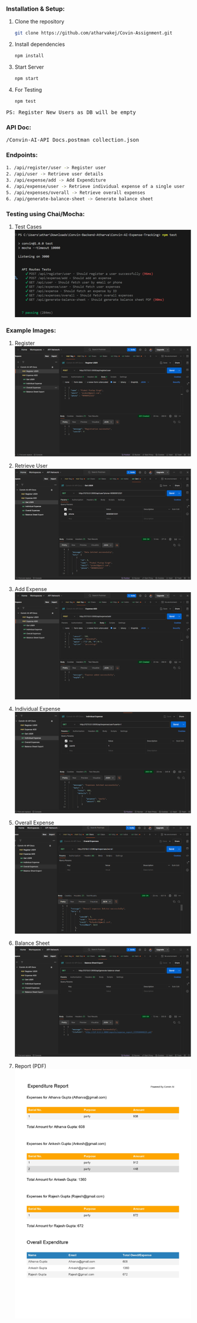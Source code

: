 ### Installation & Setup:
1. Clone the repository
   ```bash
   git clone https://github.com/atharvakej/Covin-Assignment.git
   ```

2. Install dependencies
   ```bash
   npm install
   ```
3. Start Server
   ```bash
   npm start
   ```
4. For Testing 
    ```bash
   npm test
   ```


<pre>PS: Register New Users as DB will be empty</pre>

### API Doc:
<pre>/Convin-AI-API Docs.postman_collection.json</pre>


### Endpoints:
   ```bash
   1. /api/register/user -> Register user
   2. /api/user -> Retrieve user details
   3. /api/expense/add -> Add Expenditure
   4. /api/expense/user -> Retrieve individual expense of a single user
   5. /api/expenses/overall -> Retrieve overall expenses
   6. /api/generate-balance-sheet -> Generate balance sheet
   ```

### Testing using Chai/Mocha:
1. Test Cases
    ![Run Test](/Testing_images/Unit-test.png)

### Example Images:
1. Register
   ![Register](/Testing_images/Register.png)

2. Retrieve User
   ![Retrieve User](/Testing_images/getUser.png)
     
3. Add Expense
   ![Add Expense](/Testing_images/addexpense.png)

4. Individual Expense
   ![Individual Expense](/Testing_images/individual.png)

5. Overall Expense
   ![Overall Expense](/Testing_images/Overall.png)
   
6. Balance Sheet
   ![Balance Sheet](/Testing_images/Balance.png)

7. Report (PDF)
   ![Report](/reports/Report.jpg)


